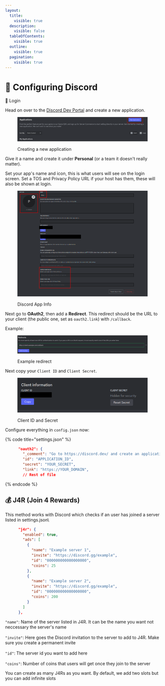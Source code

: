 ```yaml
---
layout:
  title:
    visible: true
  description:
    visible: false
  tableOfContents:
    visible: true
  outline:
    visible: true
  pagination:
    visible: true
---
```


# 💬 Configuring Discord

🔐 Login

Head on over to the [Discord Dev Portal](https://discord.com/developers/applications) and create a new application.

<figure><img src="../.gitbook/assets/discorddevcreate.png" alt=""><figcaption><p>Creating a new application</p></figcaption></figure>

Give it a name and create it under **Personal** (or a team it doesn't really matter).

Set your app's name and icon, this is what users will see on the login screen. Set a TOS and Privacy Policy URL if your host has them, these will also be shown at login.

<figure><img src="../.gitbook/assets/discorddevappinfo.png" alt=""><figcaption><p>Discord App Info</p></figcaption></figure>

Next go to **OAuth2**, then add a **Redirect**. This redirect should be the URL to your client (the public one, set as `oauth2.link`) with `/callback`.

Example:&#x20;

<figure><img src="../.gitbook/assets/image.png" alt=""><figcaption><p>Example redirect</p></figcaption></figure>

Next copy your `Client ID` and `Client Secret`.

<figure><img src="../.gitbook/assets/clientsecret.png" alt=""><figcaption><p>Client ID and Secret</p></figcaption></figure>

Configure everything in `config.json` now:

{% code title="settings.json" %}
```json
      "oauth2": {
        "_comment": "Go to https://discord.dev/ and create an application to set these up.",
        "id": "APPLICATION_ID",
        "secret": "YOUR_SECRET",
        "link": "https://YOUR_DOMAIN",
        // Rest of file
```
{% endcode %}

## 💰 J4R (Join 4 Rewards)

This method works with Discord which checks if an user has joined a server listed in settings.json\


```json
      "j4r": {
        "enabled": true,
        "ads": [
          {
            "name": "Example server 1",
            "invite": "https://discord.gg/example",
            "id": "000000000000000000",
            "coins": 25
          },
          {
            "name": "Example server 2",
            "invite": "https://discord.gg/example",
            "id": "000000000000000000",
            "coins": 200
          }
        ]
      },
```

`"name"`: Name of the server listed in J4R. It can be the name you want not neccessary the server's name\
\
`"invite"`: Here goes the Discord invitation to the server to add to J4R. Make sure you create a permanent invite\
\
`"id"`: The server id you want to add here\
\
`"coins"`: Number of coins that users will get once they join to the server

You can create as many J4Rs as you want. By default, we add two slots but you can add infinite slots
